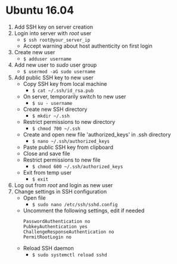 # Ubuntu 16.04

1. Add SSH key on server creation
2. Login into server with *root* user
	- `$ ssh root@your_server_ip`
	- Accept warning about host authenticity on first login
3. Create new user
	- `$ adduser username`
4. Add new user to *sudo* user group
	- `$ usermod -aG sudo username`
5. Add public SSH key to new user
	- Copy SSH key from local machine
		- `$ cat ~/.ssh/id_rsa.pub`
	- On server, temporarily switch to new user
		- `$ su - username`
	- Create new SSH directory
		- `$ mkdir ~/.ssh`
	- Restrict permissions to new directory
		- `$ chmod 700 ~/.ssh`
	- Create and open new file 'authorized_keys' in .ssh directory
		- `$ nano ~/.ssh/authorized_keys`
	- Paste public SSH key from clipboard
	- Close and save file
	- Restrict permissions to new file
		- `$ chmod 600 ~/.ssh/authorized_keys`
	- Exit from temp user
		- `$ exit`
6. Log out from *root* and login as new user
7. Change settings in SSH configuration
	- Open file
		- `$ sudo nano /etc/ssh/sshd.config`
	- Uncomment the following settings, edit if needed
		```
		PasswordAuthentication no
		PubkeyAuthentication yes
		ChallengeResponseAuthentication no
		PermitRootLogin no
		```
	- Reload SSH daemon
		- `$ sudo systemctl reload sshd`